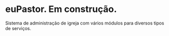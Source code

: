 # euPastor. Em construção.

Sistema de administração de igreja com vários módulos para diversos tipos de serviços.
